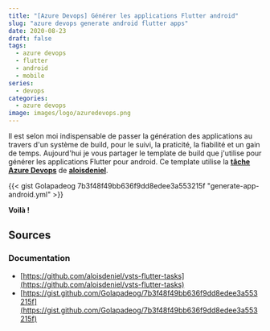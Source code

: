 ```yaml
---
title: "[Azure Devops] Générer les applications Flutter android"
slug: "azure devops generate android flutter apps"
date: 2020-08-23
draft: false
tags:
  - azure devops
  - flutter
  - android
  - mobile
series:
  - devops
categories:
  - azure devops
image: images/logo/azuredevops.png
---
```


Il est selon moi indispensable de passer la génération des applications au travers d'un système de build, pour le suivi, la praticité, la fiabilité et un gain de temps.
Aujourd'hui je vous partager le template de build que j'utilise pour générer les applications Flutter pour android.
Ce template utilise la **[tâche Azure Devops](https://github.com/aloisdeniel/vsts-flutter-tasks)** de **[aloisdeniel](https://github.com/aloisdeniel)**.

{{< gist Golapadeog 7b3f48f49bb636f9dd8edee3a553215f "generate-app-android.yml" >}}

**Voilà !**

## Sources

### Documentation

- [https://github.com/aloisdeniel/vsts-flutter-tasks](https://github.com/aloisdeniel/vsts-flutter-tasks)
- [https://gist.github.com/Golapadeog/7b3f48f49bb636f9dd8edee3a553215f](https://gist.github.com/Golapadeog/7b3f48f49bb636f9dd8edee3a553215f)
